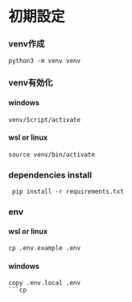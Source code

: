 # 初期設定

### venv作成

```
python3 -m venv venv
```

### venv有効化
#### windows
```
venv/Script/activate
```

#### wsl or linux
```
source venv/bin/activate
```

### dependencies install

```
 pip install -r requirements.txt
```

### env
#### wsl or linux
```
cp .env.example .env
```

#### windows
```
copy .env.local .env
```cp







